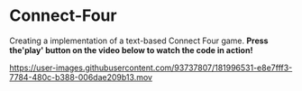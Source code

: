 # Connect-Four
Creating a implementation of a text-based Connect Four game. **Press the'play' button on the video below to watch the code in action!**


https://user-images.githubusercontent.com/93737807/181996531-e8e7fff3-7784-480c-b388-006dae209b13.mov

